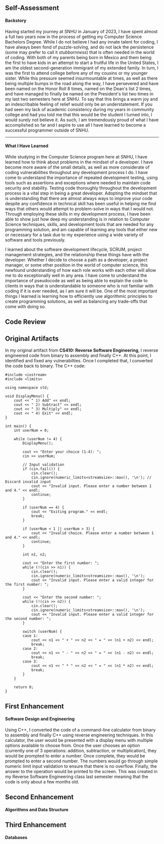 ## **Self-Assessment**

#### Backstory

Having started my journey at SNHU in January of 2023, I have spent almost a full two years now in the process of getting my Computer Science Bachelors Degree. While I do not believe I had any innate talent for coding, I have always been fond of puzzle-solving, and do not lack the persistence (some may prefer to call it *stubbornness*) that is often needed in the world of coding. With both of my parents being born in Mexico and them being the first to have kids in an attempt to start a fruitful life in the United States, I am the oldest second-generation immigrant of my extended family. In turn, I was the first to attend college before any of my cousins or my younger sister. While this pressure seemed insurmountable at times, as well as there being multiple bumps in the road along the way, I have persevered and have been named on the Honor Roll 8 times, named on the Dean's list 2 times, and have managed to finally be named on the President's list two times in my last two semesters here at SNHU. To say that this brings a warm joy and an indescribable feeling of relief would only be an understatement. If you had seen my lack of academic consistency during my years in community college and had you told me that this would be the student I turned into, I would surely not believe it. As such, I am tremendously proud of what I have accomplished so far and I aspire to use all I have learned to become a successful programmer outside of SNHU.

----

#### What I Have Learned

While studying in the Computer Science program here at SNHU, I have learned how to think about problems in the mindset of a developer. I have become more aware of the small details, as well as more considerate of coding vulnerabilities throughout any development process I do. I have come to understand the importance of repeated development testing, using tools such as assertions and exceptions where needed to maintain code security and stability. Testing code thoroughly throughout the development process is a vital step in being a great developer. Adopting the mindset that is understanding that there are almost always ways to improve your code despite any confidence in technical skill has been useful in helping me find ways that others would attempt to problem-solve in ways that I would not. 
Through employing these skills in my development process, I have been able to show just how deep my understanding is in relation to Computer Science techniques, skills, and development tools that are needed for any programming solution, and am capable of learning any tools that either new or necessary for a task due to my experience using a wide variety of software and tools previously. 

I learned about the software development lifecycle, SCRUM, project management strategies, and the relationship these things have with the developer. Whether I decide to choose a path as a developer, a project manager, or some other position in the world of computer science, this newfound understanding of how each role works with each other will allow me to do exceptionally well in any area. I have come to understand the importance of pseudocode as well as being able to explain the code to clients in ways that is understandable to someone who is not familiar with coding if it is ever needed, as I am sure it will be. One of the most important things I learned is learning how to efficiently use algorithmic principles to create programming solutions, as well as balancing any trade-offs that come with doing so. 




## Code Review

## Original Artifacts
In my original artifact from **CS410: Reverse Software Engineering**, I reverse engineered code from binary to assembly and finally C++. At this point, I identified and fixed any vulnerabilties. Once I completed that, I converted the code back to binary. 
The C++ code:

```
#include <iostream>
#include <limits>  

using namespace std;

void DisplayMenu() {
    cout << " 1) Add" << endl;
    cout << " 2) Subtract" << endl;
    cout << " 3) Multiply" << endl;
    cout << " 4) Exit" << endl;
}

int main() {
    int userNum = 0;

    while (userNum != 4) {
        DisplayMenu();

        cout << "Enter your choice (1-4): ";
        cin >> userNum;

        // Input validation
        if (cin.fail()) {
            cin.clear(); 
            cin.ignore(numeric_limits<streamsize>::max(), '\n'); // Discard invalid input
            cout << "Invalid input. Please enter a number between 1 and 4." << endl;
            continue;
        }

        if (userNum == 4) {
            cout << "Exiting program." << endl;
            break;
        }

        if (userNum < 1 || userNum > 3) {
            cout << "Invalid choice. Please enter a number between 1 and 4." << endl;
            continue;
        }

        int n1, n2;

        cout << "Enter the first number: ";
        while (!(cin >> n1)) {
            cin.clear(); 
            cin.ignore(numeric_limits<streamsize>::max(), '\n'); 
            cout << "Invalid input. Please enter a valid integer for the first number: ";
        }

        cout << "Enter the second number: ";
        while (!(cin >> n2)) {
            cin.clear();
            cin.ignore(numeric_limits<streamsize>::max(), '\n'); 
            cout << "Invalid input. Please enter a valid integer for the second number: ";
        }

        switch (userNum) {
        case 1:
            cout << n1 << " + " << n2 << " = " << (n1 + n2) << endl;
            break;
        case 2:
            cout << n1 << " - " << n2 << " = " << (n1 - n2) << endl;
            break;
        case 3:
            cout << n1 << " * " << n2 << " = " << (n1 * n2) << endl;
            break;
        }
    }

    return 0;
}

```

## First Enhancement 

#### Software Design and Engineering

Using C++, I converted the code of a command-line calculator from binary to assembly and finally C++ using reverse engineering techniques. In this calculator, the user would be presented with a display menu with multiple options available to choose from. Once the user chooses an option (currently one of 3 operations: addition, subtraction, or multiplication), they would be prompted to enter a number. Once complete, they would be prompted to enter a second number. The numbers would go through simple numeric limit input validation to ensure that there is no overflow. Finally, the answer to the operation would be printed to the screen. 
This was created in my Reverse Software Engineering class last semester meaning that the code is only about a few months old. 

## Second Enhancement

#### Algorithms and Data Structure

## Third Enhancement 

#### Databases

